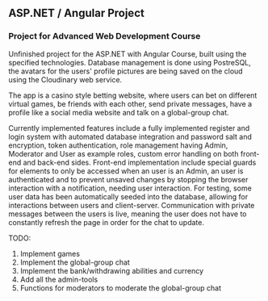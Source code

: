 ## ASP.NET / Angular Project
### Project for Advanced Web Development Course

Unfinished project for the ASP.NET with Angular Course, built using the specified technologies. Database management is done using PostreSQL, the avatars for the users' profile pictures are being saved on the cloud using the Cloudinary web service.  

The app is a casino style betting website, where users can bet on different virtual games, be friends with each other, send private messages, have a profile like a social media website and talk on a global-group chat.  

Currently implemented features include a fully implemented register and login system with automated database integration and password salt and encryption, token authentication, role management having Admin, Moderator and User as example roles, custom error handling on both front-end and back-end sides. Front-end implementation include special guards for elements to only be accessed when an user is an Admin, an user is authenticated and to prevent unsaved changes by stopping the browser interaction with a notification, needing user interaction. For testing, some user data has been automatically seeded into the database, allowing for interactions between users and client-server. Communication with private messages between the users is live, meaning the user does not have to constantly refresh the page in order for the chat to update.  


TODO:  
1. Implement games  
2. Implement the global-group chat  
3. Implement the bank/withdrawing abilities and currency  
4. Add all the admin-tools  
5. Functions for moderators to moderate the global-group chat
